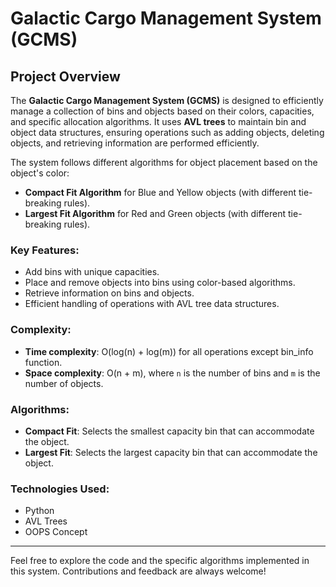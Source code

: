 # Galactic Cargo Management System (GCMS)

## Project Overview
The **Galactic Cargo Management System (GCMS)** is designed to efficiently manage a collection of bins and objects based on their colors, capacities, and specific allocation algorithms. It uses **AVL trees** to maintain bin and object data structures, ensuring operations such as adding objects, deleting objects, and retrieving information are performed efficiently.

The system follows different algorithms for object placement based on the object's color:
- **Compact Fit Algorithm** for Blue and Yellow objects (with different tie-breaking rules).
- **Largest Fit Algorithm** for Red and Green objects (with different tie-breaking rules).

### Key Features:
- Add bins with unique capacities.
- Place and remove objects into bins using color-based algorithms.
- Retrieve information on bins and objects.
- Efficient handling of operations with AVL tree data structures.

### Complexity:
- **Time complexity**: O(log(n) + log(m)) for all operations except bin_info function.
- **Space complexity**: O(n + m), where `n` is the number of bins and `m` is the number of objects.

### Algorithms:
- **Compact Fit**: Selects the smallest capacity bin that can accommodate the object.
- **Largest Fit**: Selects the largest capacity bin that can accommodate the object.

### Technologies Used:
- Python
- AVL Trees
- OOPS Concept

---

Feel free to explore the code and the specific algorithms implemented in this system. Contributions and feedback are always welcome!
